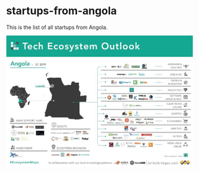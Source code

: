 # startups-from-angola
This is the list of all startups from Angola.

![startups](startups-angola.jpeg)

